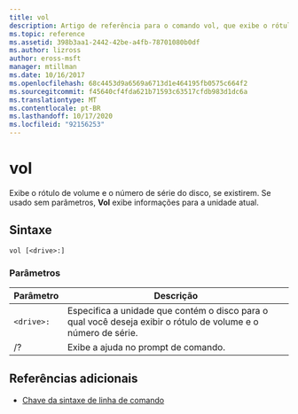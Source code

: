```yaml
---
title: vol
description: Artigo de referência para o comando vol, que exibe o rótulo de volume e o número de série do disco, se existirem.
ms.topic: reference
ms.assetid: 398b3aa1-2442-42be-a4fb-78701080b0df
ms.author: lizross
author: eross-msft
manager: mtillman
ms.date: 10/16/2017
ms.openlocfilehash: 68c4453d9a6569a6713d1e464195fb0575c664f2
ms.sourcegitcommit: f45640cf4fda621b71593c63517cfdb983d1dc6a
ms.translationtype: MT
ms.contentlocale: pt-BR
ms.lasthandoff: 10/17/2020
ms.locfileid: "92156253"
---
```

# <a name="vol"></a>vol

Exibe o rótulo de volume e o número de série do disco, se existirem.  Se usado sem parâmetros, **Vol** exibe informações para a unidade atual.

## <a name="syntax"></a>Sintaxe

```
vol [<drive>:]
```

### <a name="parameters"></a>Parâmetros

| Parâmetro | Descrição |
|--|--|
| `<drive>:` | Especifica a unidade que contém o disco para o qual você deseja exibir o rótulo de volume e o número de série. |
| /? | Exibe a ajuda no prompt de comando. |

## <a name="additional-references"></a>Referências adicionais

- [Chave da sintaxe de linha de comando](command-line-syntax-key.md)
